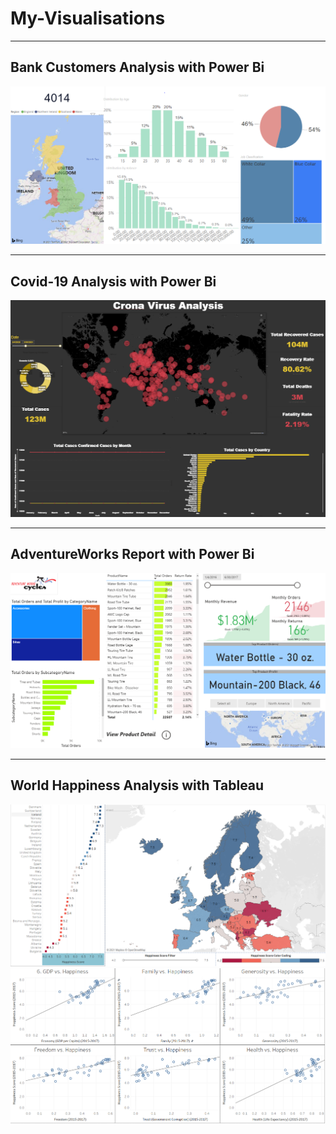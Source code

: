 # My-Visualisations
---

## Bank Customers Analysis with Power Bi
![](Bank_Customers.PNG)

---

## Covid-19 Analysis with Power Bi
![](Covid-19_Analysis.PNG)

---

## AdventureWorks Report with Power Bi
![](AdventureWorks_Report.PNG)

---

## World Happiness Analysis with Tableau
![](World%20Happiness%201.PNG)
![](World%20Happiness%202.PNG)
